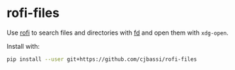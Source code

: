 # rofi-files

Use [rofi](https://github.com/DaveDavenport/rofi) to search files and directories with [fd](https://github.com/sharkdp/fd) and open them with `xdg-open`.

Install with:

```bash
pip install --user git+https://github.com/cjbassi/rofi-files
```
